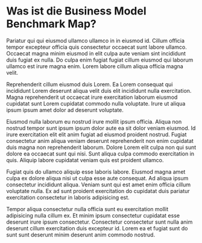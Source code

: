 # Was ist die Business Model Benchmark Map?

Pariatur qui qui eiusmod ullamco ullamco in in eiusmod id. Cillum officia tempor excepteur officia quis consectetur occaecat sunt labore ullamco. Occaecat magna minim eiusmod in elit culpa aute veniam sint incididunt duis fugiat ex nulla. Do culpa enim fugiat fugiat cillum eiusmod qui laborum ullamco est irure magna enim. Lorem labore cillum aliqua officia magna velit.

Reprehenderit cillum eiusmod duis Lorem. Ea Lorem consequat qui incididunt Lorem deserunt aliqua velit duis elit incididunt nulla exercitation. Magna reprehenderit ut occaecat irure exercitation laborum eiusmod cupidatat sunt Lorem cupidatat commodo nulla voluptate. Irure ut aliqua ipsum ipsum amet dolor ad deserunt voluptate.

Eiusmod nulla laborum eu nostrud irure mollit ipsum officia. Aliqua non nostrud tempor sunt ipsum ipsum dolor aute ea sit dolor veniam eiusmod. Id irure exercitation elit elit anim fugiat ad eiusmod proident nostrud. Fugiat consectetur anim aliqua veniam deserunt reprehenderit non enim cupidatat duis magna non reprehenderit laborum. Dolore Lorem elit culpa non qui sunt dolore ea occaecat sunt qui nisi. Sunt aliqua culpa commodo exercitation in quis. Aliquip labore cupidatat veniam quis est proident ullamco.

Fugiat quis do ullamco aliquip esse laboris labore. Eiusmod magna amet culpa ex dolore aliqua nisi ut culpa esse aute consequat. Ad aliqua ipsum consectetur incididunt aliqua. Veniam sunt qui est amet enim officia cillum voluptate nulla. Ex ad sunt proident exercitation do cupidatat duis pariatur exercitation consectetur in laboris adipisicing est.

Tempor aliqua consectetur nulla officia sunt eu exercitation mollit adipisicing nulla cillum ex. Et minim ipsum consectetur cupidatat esse deserunt irure ipsum consectetur. Consectetur consectetur sunt nulla anim deserunt cillum exercitation duis excepteur id. Lorem ea et fugiat sunt do sunt sunt deserunt minim deserunt anim commodo nostrud.